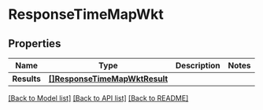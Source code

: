 # ResponseTimeMapWkt

## Properties
Name | Type | Description | Notes
------------ | ------------- | ------------- | -------------
**Results** | [**[]ResponseTimeMapWktResult**](ResponseTimeMapWktResult.md) |  | 

[[Back to Model list]](../README.md#documentation-for-models) [[Back to API list]](../README.md#documentation-for-api-endpoints) [[Back to README]](../README.md)


